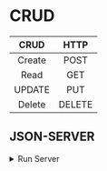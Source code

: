 # CRUD

| CRUD | HTTP |
| :---: | :---: |
|Create|POST|
|Read|GET|
|UPDATE|PUT|
|Delete|DELETE|

## JSON-SERVER

<details>
<summary>Run Server</summary>

``` PowerShell
json-server --watch .\crudAppFetchAPIwithJSDB.json

  \{^_^}/ hi!

  Loading .\crudAppFetchAPIwithJSDB.json
  Done

  Resources
  http://localhost:3000/sites

  Home
  http://localhost:3000

  Type s + enter at any time to create a snapshot of the database
```

</details>
